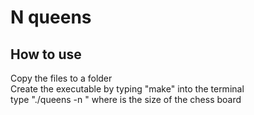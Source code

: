 # N queens

## How to use
Copy the files to a folder\
Create the executable by typing "make" into the terminal\
type "./queens -n <n>" where <n> is the size of the chess board
